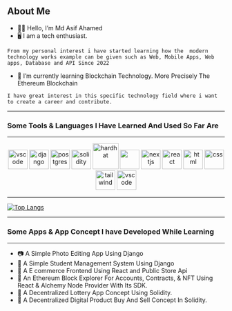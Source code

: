 

<!--
**mdasifahamed/mdasifahamed** is a ✨ _special_ ✨ repository because its `README.md` (this file) appears on your GitHub profile.

Here are some ideas to get you started:

- 🔭 I’m currently working on ...
- 🌱 I’m currently learning ...
- 👯 I’m looking to collaborate on ...
- 🤔 I’m looking for help with ...
- 💬 Ask me about ...
- 📫 How to reach me: ...
- 😄 Pronouns: ...
- ⚡ Fun fact: ...
-->

## About Me 


- 🧔‍♂️ Hello, I’m Md Asif Ahamed 
- 🖥 I am a tech enthusiast.

```From my personal interest i have started learning how the  modern technology works example can be given such as Web, Mobile Apps, Web apps, Database and API Since 2022 ```
  
- 🤔 I’m currently learning Blockchain Technology. More Precisely The Ethereum Blockchain

```I have great interest in this specific technology field where i want to create a career and contribute.```


--- 

### Some Tools & Languages I Have Learned And Used So Far Are 

--- 
<p align="center">  
  <img src="https://cdn.jsdelivr.net/gh/devicons/devicon/icons/python/python-original.svg"alt="vscode" width="45" height="45"/>
  <img src="https://cdn.jsdelivr.net/gh/devicons/devicon/icons/django/django-plain-wordmark.svg" alt="django" width="45" height="45"/>
  <img src="https://cdn.jsdelivr.net/gh/devicons/devicon/icons/postgresql/postgresql-original.svg" alt="postgres" width="45" height="45" />
  <img src="https://cdn.jsdelivr.net/gh/devicons/devicon/icons/solidity/solidity-plain.svg" alt="solidity" width="45" height="45"/>
  <img src="https://hardhat.org/_next/image?url=%2F_next%2Fstatic%2Fmedia%2Fhardhat-logo-dark.484eb916.svg&w=256&q=75" alt="hardhat" width="60" height="60" />
  <img src="https://cdn.jsdelivr.net/gh/devicons/devicon/icons/nodejs/nodejs-original.svg" width="45" height="45" /> 
  <img src="https://cdn.jsdelivr.net/gh/devicons/devicon/icons/nextjs/nextjs-original.svg" alt="nextjs" width="45" height="45"/>
  <img src="https://cdn.jsdelivr.net/gh/devicons/devicon/icons/react/react-original.svg"  alt="react" width="45" height="45"/>
  <img src="https://cdn.jsdelivr.net/gh/devicons/devicon/icons/html5/html5-original.svg" alt="html" width="45" height="45"/>
  <img src="https://cdn.jsdelivr.net/gh/devicons/devicon/icons/css3/css3-plain.svg" alt="css" width="45" height="45"/>
  <img src="https://cdn.jsdelivr.net/gh/devicons/devicon/icons/tailwindcss/tailwindcss-plain.svg" alt="tailwind" width="45" height="45" />
  <img src="https://cdn.jsdelivr.net/gh/devicons/devicon/icons/vscode/vscode-original.svg" alt="vscode" width="45" height="45"/>
</p>

---

[![Top Langs](https://github-readme-stats.vercel.app/api/top-langs/?username=mdasifahamed&layout=donut)](https://github.com/anuraghazra/github-readme-stats)

--- 

### Some Apps  & App Concept  I have Developed While Learning

--- 
-  :camera:  A Simple Photo Editing App Using  Django 
- :file_folder: A Simple Student Management System Using Django
- :convenience_store: A E commerce Frontend Using React and Public Store Api
- :ledger: An Ethereum Block Explorer For Accounts, Contracts, & NFT Using React & Alchemy Node Provider With Its SDK.
- :gift: A Decentralized Lottery App Concept Using Solidity.
- :department_store: A Decentralized  Digital Product Buy And Sell Concept In Solidity.

